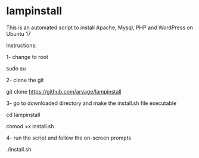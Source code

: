 # lampinstall
This is an automated script to install Apache, Mysql, PHP and WordPress on Ubuntu 17

Instructions:

1- change to root

sudo su

2- clone the git

git clone https://github.com/arvage/lampinstall

3- go to downloaded directory and make the install.sh file executable

cd lampinstall

chmod +x install.sh  

4- run the script and follow the on-screen prompts

./install.sh
